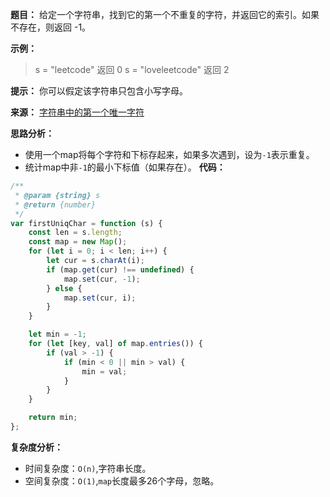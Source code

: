 **题目：**
给定一个字符串，找到它的第一个不重复的字符，并返回它的索引。如果不存在，则返回 -1。

**示例：**
> s = "leetcode"
> 返回 0
> s = "loveleetcode"
> 返回 2

**提示：** 你可以假定该字符串只包含小写字母。

**来源：** [字符串中的第一个唯一字符](https://leetcode-cn.com/problems/first-unique-character-in-a-string)

**思路分析：**
- 使用一个map将每个字符和下标存起来，如果多次遇到，设为`-1`表示重复。
- 统计map中非`-1`的最小下标值（如果存在）。
**代码：**
```javascript
/**
 * @param {string} s
 * @return {number}
 */
var firstUniqChar = function (s) {
    const len = s.length;
    const map = new Map();
    for (let i = 0; i < len; i++) {
        let cur = s.charAt(i);
        if (map.get(cur) !== undefined) {
            map.set(cur, -1);
        } else {
            map.set(cur, i);
        }
    }

    let min = -1;
    for (let [key, val] of map.entries()) {
        if (val > -1) {
            if (min < 0 || min > val) {
                min = val;
            }
        }
    }

    return min;
};
```
**复杂度分析：**
- 时间复杂度：`O(n)`,字符串长度。
- 空间复杂度：`O(1)`,`map`长度最多26个字母，忽略。
